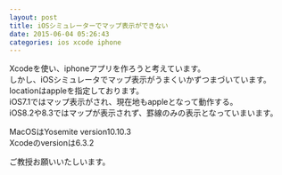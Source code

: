 ```yaml
---
layout: post
title: iOSシミュレーターでマップ表示ができない
date: 2015-06-04 05:26:43
categories: ios xcode iphone
---
```

<p>Xcodeを使い、iphoneアプリを作ろうと考えています。<br>
しかし、iOSシミュレータでマップ表示がうまくいかずつまづいています。<br>
locationはappleを指定しております。<br>
iOS7.1ではマップ表示がされ、現在地もappleとなって動作する。<br>
iOS8.2や8.3ではマップが表示されず、罫線のみの表示となっていまいます。</p>

<p>MacOSはYosemite version10.10.3<br>
Xcodeのversionは6.3.2</p>

<p>ご教授お願いいたしいます。</p>
